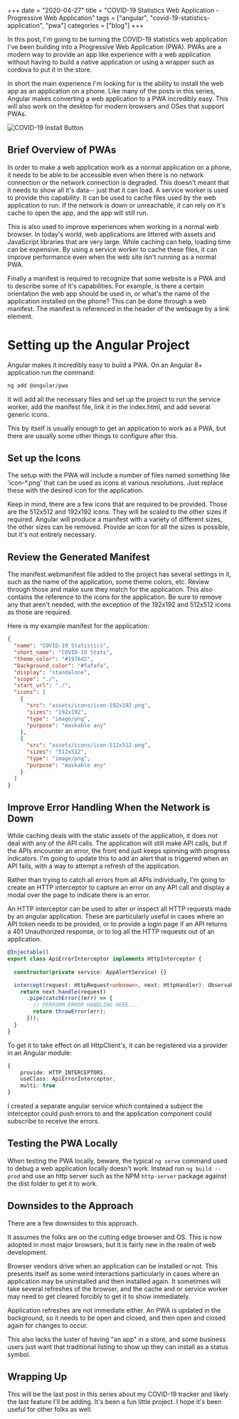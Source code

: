 +++ 
date = "2020-04-27"
title = "COVID-19 Statistics Web Application - Progressive Web Application"
tags = ["angular", "covid-19-statistics-application", "pwa"]
categories = ["blog"]
+++

In this post, I'm going to be turning the COVID-19 statistics web application I've been building into a Progressive Web Application (PWA).  PWAs are a modern way to provide an app like experience with a web application without having to build a native application or using a wrapper such as cordova to put it in the store.

In short the main experience I'm looking for is the ability to install the web app as an application on a phone.  Like many of the posts in this series, Angular makes converting a web application to a PWA incredibly easy.  This will also work on the desktop for modern browsers and OSes that support PWAs.

![COVID-19 Install Button](/images/covid-19-install.jpg)

## Brief Overview of PWAs

In order to make a web application work as a normal application on a phone, it needs to be able to be accessible even when there is no network connection or the network connection is degraded.  This doesn't meant that it needs to show all it's data-- just that it can load.  A service worker is used to provide this capability.  It can be used to cache files used by the web application to run.  If the network is down or unreachable, it can rely on it's cache to open the app, and the app will still run.

This is also used to improve experiences when working in a normal web browser.  In today's world, web applications are littered with assets and JavaScript libraries that are very large.  While caching can help, loading time can be expensive.  By using a service worker to cache these files, it can improve performance even when the web site isn't running as a normal PWA.

Finally a manifest is required to recognize that some website is a PWA and to describe some of it's capabilities.  For example, is there a certain orientation the web app should be used in, or what's the name of the application installed on the phone?  This can be done through a web manifest.  The manifest is referenced in the header of the webpage by a link element.

# Setting up the Angular Project

Angular makes it incredibly easy to build a PWA. On an Angular 8+ application run the command:

```bash
ng add @angular/pwa
``` 

It will add all the necessary files and set up the project to run the service worker, add the manifest file, link it in the index.html, and add several generic icons.

This by itself is usually enough to get an application to work as a PWA, but there are usually some other things to configure after this.

## Set up the Icons

The setup with the PWA will include a number of files named something like 'icon-*.png' that can be used as icons at various resolutions.  Just replace these with the desired icon for the application.

Keep in mind, there are a few icons that are required to be provided.  Those are the 512x512 and 192x192 icons.  They will be scaled to the other sizes if required.  Angular will produce a manifest with a variety of different sizes, the other sizes can be removed.  Provide an icon for all the sizes is possible, but it's not entirely necessary.

## Review the Generated Manifest

The manifest.webmanifest file added to the project has several settings in it, such as the name  of the application, some theme colors, etc.  Review through those and make sure they match for the application.  This also contains the reference to the icons for the application.  Be sure to remove any that aren't needed, with the exception of the 192x192 and 512x512 icons as those are required.

Here is my example manifest for the application:
```json
{
  "name": "COVID-19 Statistics",
  "short_name": "COVID-19 Stats",
  "theme_color": "#1976d2",
  "background_color": "#fafafa",
  "display": "standalone",
  "scope": "./",
  "start_url": "./",
  "icons": [
    {
      "src": "assets/icons/icon-192x192.png",
      "sizes": "192x192",
      "type": "image/png",
      "purpose": "maskable any"
    },
    {
      "src": "assets/icons/icon-512x512.png",
      "sizes": "512x512",
      "type": "image/png",
      "purpose": "maskable any"
    }
  ]
}
```

## Improve Error Handling When the Network is Down

While caching deals with the static assets of the application, it does not deal with any of the API calls.  The application will still make API calls, but if the APIs encounter an error, the front end just keeps spinning with progress indicators.  I'm going to update this to add an alert that is triggered when an API fails, with a way to attempt a refresh of the application.

Rather than trying to catch all errors from all APIs individually, I'm going to create an HTTP interceptor to capture an error on any API call and display a modal over the page to indicate there is an error.

An HTTP interceptor can be used to alter or inspect all HTTP requests made by an angular application.  These are particularly useful in cases where an API token needs to be provided, or to provide a login page if an API returns a 401 Unauthorized response, or to log all the HTTP requests out of an application.

```typescript
@Injectable()
export class ApiErrorInterceptor implements HttpInterceptor {
  
  constructor(private service: AppAlertService) {}

  intercept(request: HttpRequest<unknown>, next: HttpHandler): Observable<HttpEvent<unknown>> {
    return next.handle(request)
      .pipe(catchError((err) => {
        // PERFORM ERROR HANDLING HERE...
        return throwError(err);
      }));
  }
}
```

To get it to take effect on all HttpClient's, it can be registered via a provider in an Angular module:

```typescript
{ 
    provide: HTTP_INTERCEPTORS,
    useClass: ApiErrorInterceptor,
    multi: true
}
```

I created a separate angular service which contained a subject the interceptor could push errors to and the application component could subscribe to receive the errors.

## Testing the PWA Locally

When testing the PWA locally, beware, the typical ```ng serve``` command used to debug a web application locally doesn't work.  Instead run ```ng build --prod``` and use an http server such as the NPM ```http-server``` package against the dist folder to get it to work.

## Downsides to the Approach

There are a few downsides to this approach.

It assumes the folks are on the cutting edge browser and OS.  This is now adopted in most major browsers, but it is fairly new in the realm of web development.  

Browser vendors drive when an application can be installed or not.  This presents itself as some weird interactions particularly in cases where an application may be uninstalled and then installed again.  It sometimes will take several refreshes of the browser, and the cache and or service worker may need to get cleared forcibly to get it to show immediately.

Application refreshes are not immediate either.  An PWA is updated in the background, so it needs to be open and closed, and then open and closed again for changes to occur.

This also lacks the luster of having "an app" in a store, and some business users just want that traditional listing to show up they can install as a status symbol.

## Wrapping Up

This will be the last post in this series about my COVID-19 tracker and likely the last feature I'll be adding.  It's been a fun little project.  I hope it's been useful for other folks as well.

